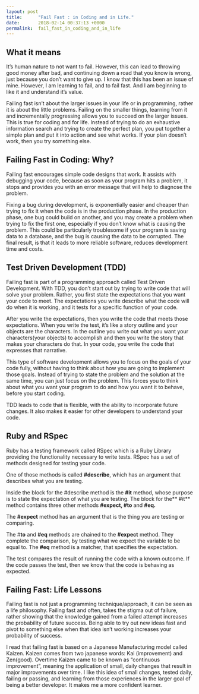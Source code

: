 ```yaml
---
layout: post
title:      "Fail Fast : in Coding and in Life."
date:       2018-02-14 00:37:13 +0000
permalink:  fail_fast_in_coding_and_in_life
---
```



## What it means
It’s human nature to not want to fail.  However, this can lead to throwing good money after bad, and continuing down a road that you know is wrong, just because you don’t want to give up. I know that this has been an issue of mine.  However, I am learning to fail, and to fail fast. And I am beginning to like it and understand it’s value.

Failing fast isn’t about the larger issues in your life or in programming, rather it is about the little problems.  Failing on the smaller things, learning from it and incrementally progressing allows you to succeed on the larger issues.  This is true for coding and for life.  Instead of trying to do an exhaustive information search and trying to create the perfect plan, you put together a simple plan and put it into action and see what works. If your plan doesn’t work, then you try something else.  

## Failing Fast in Coding: Why?
Failing fast encourages simple code designs that work.  It assists with debugging your code, because as soon as your program hits a problem, it stops and provides you with an error message that will help to diagnose the problem. 

Fixing a bug during development, is exponentially easier and cheaper than trying to fix it when the code is in the production phase.  In the production phase, one bug could build on another, and you may create a problem when trying to fix the first one, especially if you don’t know what is causing the problem.  This could be particularly troublesome if your program is saving data to a database, and the bug is causing the data to be corrupted. The final result, is that it leads to more reliable software, reduces development time and costs.

## Test Driven Development (TDD)
Failing fast is part of a programming approach called Test Driven Development.  With TDD, you don’t start out by trying to write code that will solve your problem. Rather, you first state the expectations that you want your code to meet.  The expectations you write describe what the code will do when it is working, and it tests for a specific function of your code.

After you write the expectations, then you write the code that meets those expectations.  When you write the test, it’s like a story outline and your objects are the characters.  In the outline you write out what you want your characters(your objects) to accomplish and then you write the story that makes your characters do that.  In your code, you write the code that expresses that narrative.

This type of software development allows you to focus on the goals of your code fully, without having to think about how you are going to implement those goals. Instead of trying to state the problem and the solution at the same time, you can just focus on the problem. This forces you to think about what you want your program to do and how you want it to behave, before you start coding.

TDD leads to code that is flexible, with the ability to incorporate future changes.  It also makes it easier for other developers to understand your code.

## Ruby and RSpec
Ruby has a testing framework called RSpec which is a Ruby Library providing the functionality necessary to write tests.  RSpec has a set of methods designed for testing your code.

One of those methods is called **#describe**, which has an argument that describes what you are testing.

Inside the block for the #describe method is the **#it** method, whose purpose is to state the expectation of what you are testing.  The block for the** #it** method contains three other methods **#expect, #to** and **#eq.**

The **#expect** method has an argument that is the thing you are testing or comparing.

The #**to** and **#eq** methods are chained to the **#expect** method.  They complete the comparison, by testing what we expect the variable to be equal to.  The **#eq** method is a matcher, that specifies the expectation.

The test compares the result of running the code with a known outcome.  If the code passes the test, then we know that the code is behaving as expected. 


## Failing Fast: Life Lessons
Failing fast is not just a programming technique/approach, it can be seen as a life philosophy.  Failing fast and often, takes the stigma out of failure, rather showing that the knowledge gained from a failed attempt increases the probability of future success. Being able to try out new ideas fast and pivot to something else when that idea isn’t working increases your probability of success.

I read that failing fast is based on a Japanese Manufacturing model called Kaizen.   Kaizen comes from two japanese words: Kai (improvement) and Zen(good). Overtime Kaizen came to be known as “continuous improvement”, meaning the application of small, daily changes that result in major improvements over time. I like this idea of small changes, tested daily, failing or passing, and learning from those experiences in the larger goal of being a better developer.  It makes me a more confident learner.




